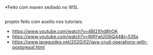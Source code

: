 *Feito com maven sediado no WSL

##

projeto feito com auxílio nos tutoriais:
 - https://www.youtube.com/watch?v=4Bl2Xhd8hOA
 - https://www.youtube.com/watch?v=WAYwUG9iQ44&t=535s
 - https://www.javaguides.net/2020/02/java-crud-operations-with-postgresql.html

 ##